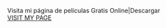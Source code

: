 Visita mi página de películas Gratis Online|Descargar  
<a href="https://aurelior94.github.io/online.github.io/" target="_blank">VISIT MY PAGE</a> 
